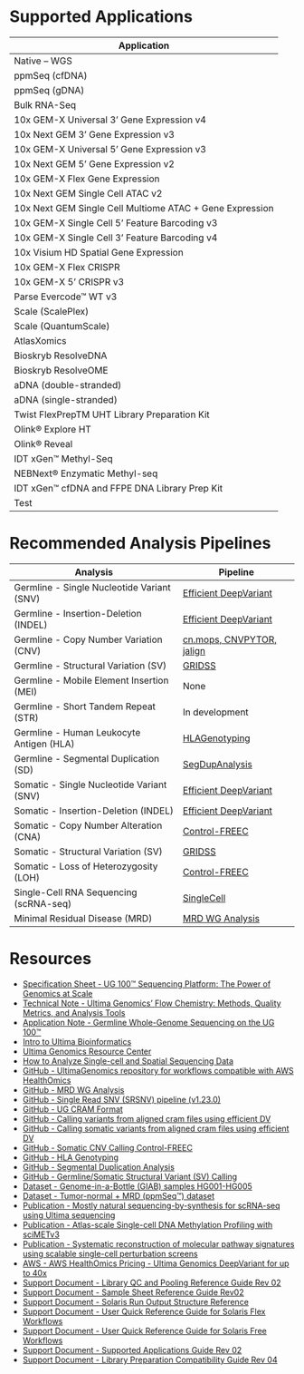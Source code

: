 # Supported Applications

| Application                                              |
|----------------------------------------------------------|
| Native – WGS                                             |
| ppmSeq (cfDNA)                                           |
| ppmSeq (gDNA)                                            |
| Bulk RNA-Seq                                             |
| 10x GEM-X Universal 3’ Gene Expression v4                |
| 10x Next GEM 3’ Gene Expression v3                       |
| 10x GEM-X Universal 5’ Gene Expression v3                |
| 10x Next GEM 5’ Gene Expression v2                       |
| 10x GEM-X Flex Gene Expression                           |
| 10x Next GEM Single Cell ATAC v2                         |
| 10x Next GEM Single Cell Multiome ATAC + Gene Expression |
| 10x GEM-X Single Cell 5’ Feature Barcoding v3            |
| 10x GEM-X Single Cell 3’ Feature Barcoding v4            |
| 10x Visium HD Spatial Gene Expression                    |
| 10x GEM-X Flex CRISPR                                    |
| 10x GEM-X 5’ CRISPR v3                                   |
| Parse Evercode™ WT v3                                    |
| Scale (ScalePlex)                                        |
| Scale (QuantumScale)                                     |
| AtlasXomics                                              |
| Bioskryb ResolveDNA                                      |
| Bioskryb ResolveOME                                      |
| aDNA (double-stranded)                                   |
| aDNA (single-stranded)                                   |
| Twist FlexPrepTM UHT Library Preparation Kit             |
| Olink® Explore HT                                        |
| Olink® Reveal                                            |
| IDT xGen™ Methyl-Seq                                     |
| NEBNext® Enzymatic Methyl-seq                            |
| IDT xGen™ cfDNA and FFPE DNA Library Prep Kit            |
| Test                                                     |

# Recommended Analysis Pipelines

| Analysis                                   | Pipeline                                                                                                                                                |
|--------------------------------------------|---------------------------------------------------------------------------------------------------------------------------------------------------------|
| Germline - Single Nucleotide Variant (SNV) | [Efficient DeepVariant](https://github.com/Ultimagen/healthomics-workflows/blob/main/workflows/efficient_dv/howto-germline-calling-efficient-dv.md)     |
| Germline - Insertion-Deletion (INDEL)      | [Efficient DeepVariant](https://github.com/Ultimagen/healthomics-workflows/blob/main/workflows/efficient_dv/howto-germline-calling-efficient-dv.md)     |
| Germline - Copy Number Variation (CNV)     | [cn.mops, CNVPYTOR, jalign](https://github.com/Ultimagen/healthomics-workflows/blob/main/workflows/germline_CNV_pipeline/germline_CNV_pipeline.md)      |
| Germline - Structural Variation (SV)       | [GRIDSS](https://github.com/Ultimagen/healthomics-workflows/blob/main/workflows/structural_variant_pipeline/howto-structural-variant-calling.md)        |
| Germline - Mobile Element Insertion (MEI)  | None                                                                                                                                                    |
| Germline - Short Tandem Repeat (STR)       | In development                                                                                                                                          |
| Germline - Human Leukocyte Antigen (HLA)   | [HLAGenotyping](https://github.com/Ultimagen/healthomics-workflows/blob/main/workflows/hla_genotyping/hla_genotyping.md)                                |
| Germline - Segmental Duplication (SD)      | [SegDupAnalysis](https://github.com/Ultimagen/healthomics-workflows/blob/main/workflows/segdup/segdup.md)                                               |
| Somatic - Single Nucleotide Variant (SNV)  | [Efficient DeepVariant](https://github.com/Ultimagen/healthomics-workflows/blob/main/workflows/efficient_dv/howto-somatic-calling-efficient-dv.md)      |
| Somatic - Insertion-Deletion (INDEL)       | [Efficient DeepVariant](https://github.com/Ultimagen/healthomics-workflows/blob/main/workflows/efficient_dv/howto-somatic-calling-efficient-dv.md)      |
| Somatic - Copy Number Alteration (CNA)     | [Control-FREEC](https://github.com/Ultimagen/healthomics-workflows/blob/main/workflows/controlFREEC_pipeline/controlFREEC_pipeline.md)                  |
| Somatic - Structural Variation (SV)        | [GRIDSS](https://github.com/Ultimagen/healthomics-workflows/blob/main/workflows/structural_variant_pipeline/howto-structural-variant-calling.md)        |
| Somatic - Loss of Heterozygosity (LOH)     | [Control-FREEC](https://github.com/Ultimagen/healthomics-workflows/blob/main/workflows/controlFREEC_pipeline/controlFREEC_pipeline.md)                  |
| Single-Cell RNA Sequencing (scRNA-seq)     | [SingleCell](https://github.com/Ultimagen/healthomics-workflows/blob/main/workflows/single_cell_general/single_cell_general.md)                         |
| Minimal Residual Disease (MRD)             | [MRD WG Analysis](https://github.com/Ultimagen/healthomics-workflows/blob/main/workflows/mrd_featuremap/howto-mrd-wg-analysis.md)                       |

# Resources
- [Specification Sheet - UG 100™ Sequencing Platform: The Power of Genomics at Scale](https://cdn.sanity.io/files/l7780ks7/production-2024/b94bb743cd49c3beaf794e6452c7e0393ee3576b.pdf)
- [Technical Note - Ultima Genomics’ Flow Chemistry: Methods, Quality Metrics, and Analysis Tools](https://cdn.sanity.io/files/l7780ks7/production-2024/e1e5d881d88c53fe1b9ca481323ae407c1fe21ce.pdf)
- [Application Note - Germline Whole-Genome Sequencing on the UG 100™](https://cdn.sanity.io/files/l7780ks7/production-2024/f8fd8ef0ac9c81a625c52397dbb21f760ae4a6bc.pdf)
- [Intro to Ultima Bioinformatics](https://www.ultimagenomics.com/products/start-bioinformatics/)
- [Ultima Genomics Resource Center](https://www.ultimagenomics.com/resources/)
- [How to Analyze Single-cell and Spatial Sequencing Data](https://www.ultimagenomics.com/products/single-cell-spatial-learn-more/)
- [GitHub - UltimaGenomics repository for workflows compatible with AWS HealthOmics](https://github.com/Ultimagen/healthomics-workflows/tree/main)
- [GitHub - MRD WG Analysis](https://github.com/Ultimagen/healthomics-workflows/blob/main/workflows/mrd_featuremap/howto-mrd-wg-analysis.md)
- [GitHub - Single Read SNV (SRSNV) pipeline (v1.23.0)](https://github.com/Ultimagen/healthomics-workflows/blob/main/workflows/single_read_snv/howto-single-read-snv.md#introduction)
- [GitHub - UG CRAM Format](https://github.com/Ultimagen/healthomics-workflows/blob/main/docs/UG_cram_format.pdf)
- [GitHub - Calling variants from aligned cram files using efficient DV](https://github.com/Ultimagen/healthomics-workflows/blob/main/workflows/efficient_dv/howto-germline-calling-efficient-dv.md)
- [GitHub - Calling somatic variants from aligned cram files using efficient DV](https://github.com/Ultimagen/healthomics-workflows/blob/main/workflows/efficient_dv/howto-somatic-calling-efficient-dv.md)
- [GitHub - Somatic CNV Calling Control-FREEC](https://github.com/Ultimagen/healthomics-workflows/blob/main/workflows/controlFREEC_pipeline/controlFREEC_pipeline.md)
- [GitHub - HLA Genotyping](https://github.com/Ultimagen/healthomics-workflows/blob/main/workflows/hla_genotyping/hla_genotyping.md)
- [GitHub - Segmental Duplication Analysis](https://github.com/Ultimagen/healthomics-workflows/blob/main/workflows/segdup/segdup.md)
- [GitHub - Germline/Somatic Structural Variant (SV) Calling](https://github.com/Ultimagen/healthomics-workflows/blob/main/workflows/structural_variant_pipeline/howto-structural-variant-calling.md)
- [Dataset - Genome-in-a-Bottle (GIAB) samples HG001-HG005](https://cdn.sanity.io/files/l7780ks7/production-2024/0a1b6a62a6da3e3fcafb81cad4c8ff2ffe85dd41.pdf)
- [Dataset - Tumor-normal + MRD (ppmSeq™) dataset](https://cdn.sanity.io/files/l7780ks7/production-2024/8039583d45aaba4bbd10993e14f5e6e1414a79fd.pdf)
- [Publication - Mostly natural sequencing-by-synthesis for scRNA-seq using Ultima sequencing](https://doi.org/10.1038/s41587-022-01452-6)
- [Publication - Atlas-scale Single-cell DNA Methylation Profiling with sciMETv3](https://doi.org/10.1016/j.xgen.2024.100726)
- [Publication - Systematic reconstruction of molecular pathway signatures using scalable single-cell perturbation screens](https://doi.org/10.1038/s41556-025-01622-z)
- [AWS - AWS HealthOmics Pricing - Ultima Genomics DeepVariant for up to 40x](https://aws.amazon.com/healthomics/pricing/)
- [Support Document - Library QC and Pooling Reference Guide Rev 02](https://cdn.sanity.io/files/l7780ks7/production-2024/4f6504af8f131007a438d648e2699ef370f38445.pdf)
- [Support Document - Sample Sheet Reference Guide Rev02](https://cdn.sanity.io/files/l7780ks7/production-2024/a9158daf8c5bbcf6d7c867fd105434aef73cfffc.pdf)
- [Support Document - Solaris Run Output Structure Reference](https://cdn.sanity.io/files/l7780ks7/production-2024/4962506798cb921a0b854829511662950825f0dc.pdf)
- [Support Document - User Quick Reference Guide for Solaris Flex Workflows](https://cdn.sanity.io/files/l7780ks7/production-2024/13507ea7a91af0a9f88aa14403c73ccaf87beabd.pdf)
- [Support Document - User Quick Reference Guide for Solaris Free Workflows](https://cdn.sanity.io/files/l7780ks7/production-2024/818dff1da9143f8a56d01420648a434fb3595198.pdf)
- [Support Document - Supported Applications Guide Rev 02](https://cdn.sanity.io/files/l7780ks7/production-2024/1782b6ddff64edc1a3f687487bbe0defc61a016e.pdf)
- [Support Document - Library Preparation Compatibility Guide Rev 04](https://cdn.sanity.io/files/l7780ks7/production-2024/d080e998ad5cbd2ecadbefb155872705057db727.pdf)

